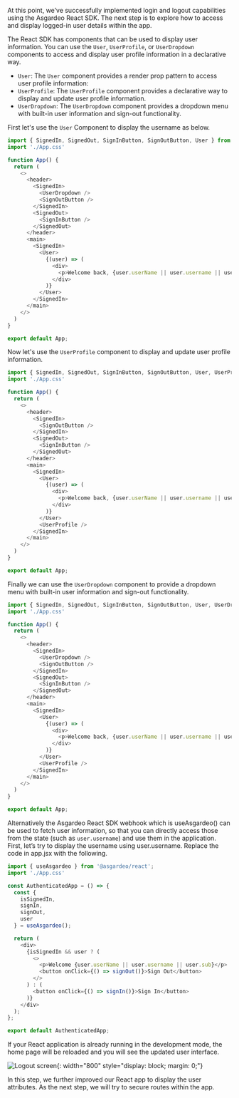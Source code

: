 
At this point, we’ve successfully implemented login and logout capabilities using the Asgardeo React SDK. The next step is to explore how to access and display logged-in user details within the app.

The React SDK has components that can be used to display user information. You can use the `User`, `UserProfile`, or `UserDropdown` components to access and display user profile information in a declarative way.

- `User`: The `User` component provides a render prop pattern to access user profile information:
- `UserProfile`: The `UserProfile` component provides a declarative way to display and update user profile information.
- `UserDropdown`: The `UserDropdown` component provides a dropdown menu with built-in user information and sign-out functionality.

First let's use the `User` Component to display the username as below.

```javascript title="src/App.jsx" hl_lines="1 18-24"
import { SignedIn, SignedOut, SignInButton, SignOutButton, User } from '@asgardeo/react'
import './App.css'

function App() {
  return (
    <>
      <header>
        <SignedIn>
          <UserDropdown />
          <SignOutButton />
        </SignedIn>
        <SignedOut>
          <SignInButton />
        </SignedOut>
      </header>
      <main>
        <SignedIn>
          <User>
            {(user) => (
              <div>
                <p>Welcome back, {user.userName || user.username || user.sub}</p>
              </div>
            )}
          </User>
        </SignedIn>
      </main>
    </>
  )
}

export default App;
```

Now let's use the `UserProfile` component to display and update user profile information.

```javascript title="src/App.jsx" hl_lines="1 24"
import { SignedIn, SignedOut, SignInButton, SignOutButton, User, UserProfile } from '@asgardeo/react'
import './App.css'

function App() {
  return (
    <>
      <header>
        <SignedIn>
          <SignOutButton />
        </SignedIn>
        <SignedOut>
          <SignInButton />
        </SignedOut>
      </header>
      <main>
        <SignedIn>
          <User>
            {(user) => (
              <div>
                <p>Welcome back, {user.userName || user.username || user.sub}</p>
              </div>
            )}
          </User>
          <UserProfile />
        </SignedIn>
      </main>
    </>
  )
}

export default App;
```

Finally we can use the `UserDropdown` component to provide a dropdown menu with built-in user information and sign-out functionality.

```javascript title="src/App.jsx" hl_lines="1 9"
import { SignedIn, SignedOut, SignInButton, SignOutButton, User, UserDropdown, UserProfile } from '@asgardeo/react'
import './App.css'

function App() {
  return (
    <>
      <header>
        <SignedIn>
          <UserDropdown />
          <SignOutButton />
        </SignedIn>
        <SignedOut>
          <SignInButton />
        </SignedOut>
      </header>
      <main>
        <SignedIn>
          <User>
            {(user) => (
              <div>
                <p>Welcome back, {user.userName || user.username || user.sub}</p>
              </div>
            )}
          </User>
          <UserProfile />
        </SignedIn>
      </main>
    </>
  )
}

export default App;
```

Alternatively the Asgardeo React SDK webhook which is useAsgardeo() can be used to fetch user information, so that you can directly access those from the state (such as `user.username`) and use them in the application. First, let’s try to display the username using user.username. Replace the code in app.jsx with the following.

```javascript
import { useAsgardeo } from '@asgardeo/react';
import './App.css'

const AuthenticatedApp = () => {
  const {
    isSignedIn,
    signIn,
    signOut,
    user
  } = useAsgardeo();

  return (
    <div>
      {isSignedIn && user ? (
        <>
          <p>Welcome {user.userName || user.username || user.sub}</p>
          <button onClick={() => signOut()}>Sign Out</button>
        </>
      ) : (
        <button onClick={() => signIn()}>Sign In</button>
      )}
    </div>
  );
};

export default AuthenticatedApp;
```

If your React application is already running in the development mode, the home page will be reloaded and you will see the updated user interface.

![Logout screen]({{base_path}}/assets/img/complete-guides/react/image18.png){: width="800" style="display: block; margin: 0;"}

In this step, we further improved our React app to display the user attributes. As the next step, we will try to secure routes within the app.
